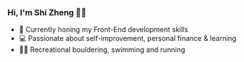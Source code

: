 ### Hi, I'm Shi Zheng 👋🏻

- 🌱 Currently honing my Front-End development skills
- 💻 Passionate about self-improvement, personal finance & learning
- 🧗🏼 Recreational bouldering, swimming and running

<!--
**shizhenggg/shizhenggg** is a ✨ _special_ ✨ repository because its `README.md` (this file) appears on your GitHub profile.

Here are some ideas to get you started:

- 🔭 I’m currently working on ...
- 🌱 I’m currently learning ...
- 👯 I’m looking to collaborate on ...
- 🤔 I’m looking for help with ...
- 💬 Ask me about ...
- 📫 How to reach me: ...
- 😄 Pronouns: ...
- ⚡ Fun fact: ...
-->

